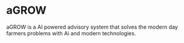 # aGROW
aGROW is a AI powered advisory system that solves the modern day farmers problems with Ai and modern technologies.
